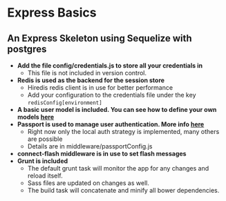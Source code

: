 # Express Basics

## An Express Skeleton using Sequelize with postgres

- __Add the file config/credentials.js to store all your credentials in__
  * This file is not included in version control.  
- __Redis is used as the backend for the session store__
  * Hiredis redis client is in use for better performance
  * Add your configuration to the credentials file under the key `redisConfig[environment]`  
- __A basic user model is included. You can see how to define your own models [here](http://docs.sequelizejs.com/en/latest/docs/models-definition/)__
- __Passport is used to manage user authentication. More info [here](http://passportjs.org/)__
  * Right now only the local auth strategy is implemented, many others are possible
  * Details are in middleware/passportConfig.js
- __connect-flash middleware is in use to set flash messages__
- __Grunt is included__
  * The default grunt task will monitor the app for any changes and reload itself.
  * Sass files are updated on changes as well.
  * The build task will concatenate and minify all bower dependencies.

